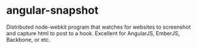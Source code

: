angular-snapshot
================

Distributed node-webkit program that watches for websites to screenshot and capture html to post to a hook.  Excellent for AngularJS, EmberJS, Backbone, or etc.
